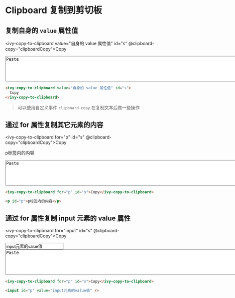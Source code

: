 # Clipboard 复制到剪切板

## 复制自身的 `value` 属性值

<ivy-copy-to-clipboard value="自身的 value 属性值" id="s" @clipboard-copy="clipboardCopy">Copy</ivy-copy-to-clipboard>

<textarea value="Paste" rows="5" cols="100">Paste</textarea>

```html
<ivy-copy-to-clipboard value="自身的 value 属性值" id="s">
  Copy
</ivy-copy-to-clipboard>
```

> 可以使用自定义事件 `clipboard-copy` 在复制文本后做一些操作

## 通过 for 属性复制其它元素的内容

<ivy-copy-to-clipboard for="p" id="s" @clipboard-copy="clipboardCopy">Copy</ivy-copy-to-clipboard>

<p id="p">p标签内的内容</p>

<textarea value="Paste" rows="5" cols="100">Paste</textarea>

```html
<ivy-copy-to-clipboard for="p" id="s">Copy</ivy-copy-to-clipboard>

<p id="p">p标签内的内容</p>
```

## 通过 for 属性复制 input 元素的 value 属性

<ivy-copy-to-clipboard for="input" id="s" @clipboard-copy="clipboardCopy">Copy</ivy-copy-to-clipboard>

<input id="input" value="input元素的value值"/>

<textarea value="Paste" rows="5" cols="100">Paste</textarea>

```html
<ivy-copy-to-clipboard for="p" id="s">Copy</ivy-copy-to-clipboard>

<input id="p" value="input元素的value值" />
```

<script setup>
import { message } from '@ivy-design/wc'
const clipboardCopy = (ev) => {
    console.log(ev)
    message.success("Copied! content is " + ev.detail)
}
</script>
